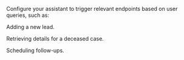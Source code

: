 Configure your assistant to trigger relevant endpoints based on user queries, such as:

Adding a new lead.

Retrieving details for a deceased case.

Scheduling follow-ups.
